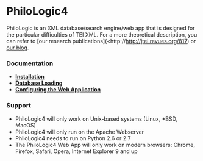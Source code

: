 PhiloLogic4
===========

PhiloLogic is an XML database/search engine/web app that is designed 
for the particular difficulties of TEI XML.  For a more theoretical 
description, you can refer to [our research publications](<http://http://jtei.revues.org/817) or [our blog](<http://artfl.blogspot.com>).


### Documentation ###
* [**Installation**](docs/installation.md)
* [**Database Loading**](docs/database_loading.md)
* [**Configuring the Web Application**](docs/configure_web_app.md)


### Support ###
* PhiloLogic4 will only work on Unix-based systems (Linux, *BSD, MacOS)
* PhiloLogic4 will only run on the Apache Webserver
* PhiloLogic4 needs to run on Python 2.6 or 2.7
* The PhiloLogic4 Web App will only work on modern browsers: Chrome, Firefox, Safari, Opera, Internet Explorer 9 and up
